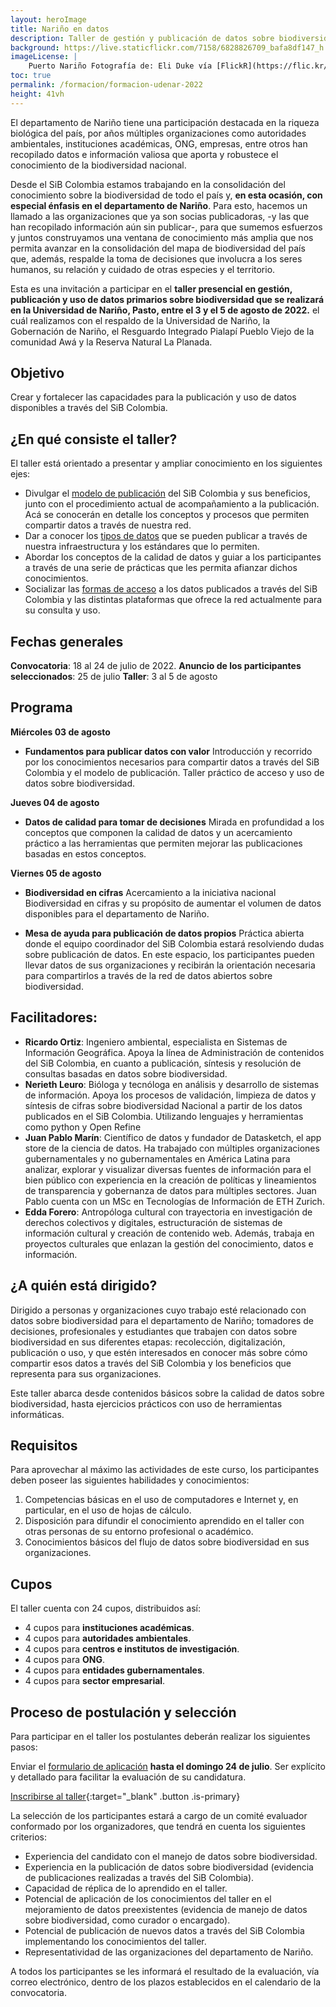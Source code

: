 ```yaml
---
layout: heroImage
title: Nariño en datos
description: Taller de gestión y publicación de datos sobre biodiversidad
background: https://live.staticflickr.com/7158/6828826709_bafa8df147_h.jpg
imageLicense: |
    Puerto Nariño Fotografía de: Eli Duke vía [FlickR](https://flic.kr/p/bprwgx)
toc: true
permalink: /formacion/formacion-udenar-2022
height: 41vh
---
```


El departamento de Nariño tiene una participación destacada en la riqueza biológica del país, por años múltiples organizaciones como autoridades ambientales, instituciones académicas, ONG, empresas, entre otros han recopilado datos e información valiosa que aporta y robustece el conocimiento de la biodiversidad nacional.

Desde el SiB Colombia estamos trabajando en la consolidación del conocimiento sobre la biodiversidad de todo el país y, **en esta ocasión, con especial énfasis en el departamento de Nariño**. Para esto, hacemos un llamado a las organizaciones que ya son socias publicadoras, -y las que han recopilado información aún sin publicar-, para que sumemos esfuerzos y juntos construyamos una ventana de conocimiento más amplia que nos permita avanzar en la consolidación del mapa de biodiversidad del país que, además, respalde la toma de decisiones que involucra a los seres humanos, su relación y cuidado de otras especies y el territorio. 

Esta es una invitación a participar en el **taller presencial en gestión, publicación y uso de datos primarios sobre biodiversidad que se realizará en la Universidad de Nariño, Pasto, entre el 3 y el 5 de agosto de 2022.** el cuál realizamos con el respaldo de la Universidad de Nariño, la Gobernación de Nariño, el Resguardo Integrado Pialapí Pueblo Viejo de la comunidad Awá y la Reserva Natural La Planada.

## Objetivo

Crear y fortalecer las capacidades para la publicación y uso de datos disponibles a través del SiB Colombia.

## ¿En qué consiste el taller?

El taller está orientado a presentar y ampliar conocimiento en los siguientes ejes:
* Divulgar el [modelo de publicación](https://biodiversidad.co/compartir/guia-para-publicar/) del SiB Colombia y sus beneficios, junto con  el procedimiento actual de acompañamiento a la publicación. Acá se conocerán en detalle los conceptos y procesos que permiten compartir datos a través de nuestra red.
* Dar a conocer los [tipos de datos](https://biodiversidad.co/compartir/tipos-de-datos/) que se pueden publicar a través de nuestra infraestructura y los estándares que lo permiten.
* Abordar los conceptos de la calidad de datos y guiar a los participantes a través de una serie de prácticas que les permita afianzar dichos conocimientos.
* Socializar las [formas de acceso](https://biodiversidad.co/consultar) a los datos publicados a través del SiB Colombia y las distintas plataformas que ofrece la red actualmente para su consulta y uso. 

## Fechas generales

**Convocatoria**: 18 al 24 de julio de 2022.
**Anuncio de los participantes seleccionados**: 25 de julio
**Taller**: 3 al 5 de agosto


## Programa

**Miércoles 03 de agosto**
- **Fundamentos para publicar datos con valor**
  Introducción y recorrido por los conocimientos necesarios para compartir datos a través del SiB Colombia y el modelo de publicación. Taller práctico de acceso y uso de datos sobre biodiversidad.


**Jueves 04 de agosto**
- **Datos de calidad para tomar de decisiones**
  Mirada en profundidad a los conceptos que componen la calidad de datos y un acercamiento práctico a las herramientas que permiten mejorar las publicaciones basadas en estos conceptos.


**Viernes 05 de agosto**
- **Biodiversidad en cifras**
  Acercamiento a la iniciativa nacional Biodiversidad en cifras y su propósito de aumentar el volumen de datos disponibles para el departamento de Nariño.


- **Mesa de ayuda para publicación de datos propios**
  Práctica abierta donde el equipo coordinador del SiB Colombia estará resolviendo dudas sobre publicación de datos. En este espacio, los participantes pueden llevar datos de sus organizaciones y recibirán la orientación necesaria para compartirlos a través de la red de datos abiertos sobre biodiversidad.


## Facilitadores:

- **Ricardo Ortiz**: Ingeniero ambiental, especialista en Sistemas de Información Geográfica. Apoya la línea de Administración de contenidos del SiB Colombia, en cuanto a publicación, síntesis y resolución de consultas basadas en datos sobre biodiversidad.
- **Nerieth Leuro**: Bióloga y tecnóloga en análisis y desarrollo de sistemas de información. Apoya los procesos de validación, limpieza de datos y síntesis de cifras sobre biodiversidad Nacional a partir de los datos publicados en el SiB Colombia. Utilizando lenguajes y herramientas como python y Open Refine
- **Juan Pablo Marín**: Científico de datos y fundador de Datasketch, el app store de la ciencia de datos. Ha trabajado con múltiples organizaciones gubernamentales y no gubernamentales en América Latina para analizar, explorar y visualizar diversas fuentes de información para el bien público con experiencia en la creación de políticas y lineamientos de transparencia y gobernanza de datos para múltiples sectores. Juan Pablo cuenta con un MSc en Tecnologías de Información de ETH Zurich.
- **Edda Forero**: Antropóloga cultural con trayectoria en investigación de derechos colectivos y digitales, estructuración de sistemas de información cultural y creación de contenido web. Además, trabaja en proyectos culturales que enlazan la gestión del conocimiento, datos e información.


## ¿A quién está dirigido?
Dirigido a personas y organizaciones cuyo trabajo esté relacionado con datos sobre biodiversidad para el departamento de Nariño; tomadores de decisiones, profesionales y estudiantes que trabajen con datos sobre biodiversidad en sus diferentes etapas: recolección, digitalización, publicación o uso, y que estén interesados en conocer más sobre cómo compartir esos datos a través del SiB Colombia y los beneficios que representa para sus organizaciones.

Este taller abarca desde contenidos básicos sobre la calidad de datos sobre biodiversidad, hasta ejercicios prácticos con uso de herramientas informáticas.


## Requisitos

Para aprovechar al máximo las actividades de este curso, los participantes deben poseer las siguientes habilidades y conocimientos:

1. Competencias básicas en el uso de computadores e Internet y, en particular, en el uso de hojas de cálculo.
2. Disposición para difundir el conocimiento aprendido en el taller con otras personas de su entorno profesional o académico.
3. Conocimientos básicos del flujo de datos sobre biodiversidad en sus organizaciones.

## Cupos
El taller cuenta con 24 cupos, distribuidos así:

- 4 cupos para **instituciones académicas**. 
- 4 cupos para **autoridades ambientales**.
- 4 cupos para **centros e institutos de investigación**.
- 4 cupos para **ONG**.
- 4 cupos para **entidades gubernamentales**.
- 4 cupos para **sector empresarial**.

## Proceso de postulación y selección

Para participar en el taller los postulantes deberán realizar los siguientes pasos:

Enviar el [formulario de aplicación](https://docs.google.com/forms/d/e/1FAIpQLSfzv9efLE65Uf_GDye03w094uF5sx-s-21RNZ-jfXEoppaAWg/viewform) **hasta el domingo 24 de julio**. Ser explícito y detallado para facilitar la evaluación de su candidatura.

[Inscribirse al taller](https://docs.google.com/forms/d/e/1FAIpQLSfzv9efLE65Uf_GDye03w094uF5sx-s-21RNZ-jfXEoppaAWg/closedform){:target="_blank" .button .is-primary}

La selección de los participantes estará a cargo de un comité evaluador conformado por los organizadores, que tendrá en cuenta los siguientes criterios:


- Experiencia del candidato con el manejo de datos sobre biodiversidad.
- Experiencia en la publicación de datos sobre biodiversidad (evidencia de publicaciones realizadas a través del SiB Colombia).
- Capacidad de réplica de lo aprendido en el taller.
- Potencial de aplicación de los conocimientos del taller en el mejoramiento de datos preexistentes (evidencia de manejo de datos sobre biodiversidad, como curador o encargado).
- Potencial de publicación de nuevos datos a través del SiB Colombia implementando los conocimientos del taller.
- Representatividad de las organizaciones del departamento de Nariño.


A todos los participantes se les informará el resultado de la evaluación, vía correo electrónico, dentro de los plazos establecidos en el calendario de la convocatoria.

